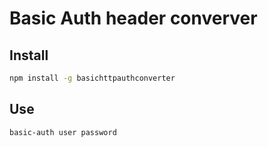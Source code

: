 # Basic Auth header converver

## Install

```zsh
npm install -g basichttpauthconverter
```

## Use

```zsh
basic-auth user password
```
